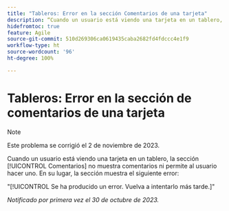 ```yaml
---
title: "Tableros: Error en la sección Comentarios de una tarjeta"
description: “Cuando un usuario está viendo una tarjeta en un tablero, la sección [!UICONTROL Comentarios] no muestra los comentarios ni permite al usuario hacer uno. En su lugar, la sección muestra un error”.
hidefromtoc: true
feature: Agile
source-git-commit: 510d269306ca0619435caba2682fd4fdccc4e1f9
workflow-type: ht
source-wordcount: '96'
ht-degree: 100%

---
```



# Tableros: Error en la sección de comentarios de una tarjeta

>[!NOTE]
>
>Este problema se corrigió el 2 de noviembre de 2023.

Cuando un usuario está viendo una tarjeta en un tablero, la sección [!UICONTROL Comentarios] no muestra comentarios ni permite al usuario hacer uno. En su lugar, la sección muestra el siguiente error:

&quot;[!UICONTROL Se ha producido un error. Vuelva a intentarlo más tarde.]&quot;

_Notificado por primera vez el 30 de octubre de 2023._
